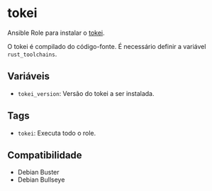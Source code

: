 # tokei

Ansible Role para instalar o [tokei](https://github.com/XAMPPRocky/tokei).

O tokei é compilado do código-fonte. É necessário definir a variável
`rust_toolchains`.

## Variáveis

- `tokei_version`: Versão do tokei a ser instalada.

## Tags

- `tokei`: Executa todo o role.

## Compatibilidade

- Debian Buster
- Debian Bullseye
